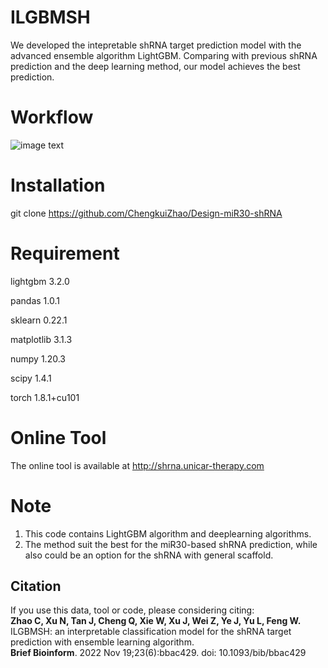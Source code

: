 # ILGBMSH
We developed the intepretable shRNA target prediction model with the advanced ensemble algorithm LightGBM. Comparing with previous shRNA prediction and the deep learning method, our model achieves the best prediction.
# Workflow
![image text](https://github.com/ChengkuiZhao/Design-miR30-shRNA/blob/main/image/1.Workflow.png)
# Installation
git clone https://github.com/ChengkuiZhao/Design-miR30-shRNA
# Requirement
lightgbm 3.2.0

pandas 1.0.1

sklearn 0.22.1

matplotlib 3.1.3

numpy 1.20.3

scipy 1.4.1

torch 1.8.1+cu101
# Online Tool
The online tool is available at http://shrna.unicar-therapy.com
# Note
1. This code contains LightGBM algorithm and deeplearning algorithms.
2. The method suit the best for the miR30-based shRNA prediction, while also could be an option for the shRNA with general scaffold.
## Citation
If you use this data, tool or code, please considering citing:<br />
**Zhao C, Xu N, Tan J, Cheng Q, Xie W, Xu J, Wei Z, Ye J, Yu L, Feng W.** <br />
ILGBMSH: an interpretable classification model for the shRNA target prediction with ensemble learning algorithm. <br />
**Brief Bioinform**. 2022 Nov 19;23(6):bbac429. doi: 10.1093/bib/bbac429
        
        
        
        

